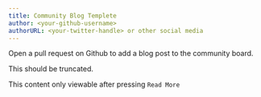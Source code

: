 ```yaml
---
title: Community Blog Templete
author: <your-github-username>
authorURL: <your-twitter-handle> or other social media
---
```

Open a pull request on Github to add a blog post to the community board.
<!--  200-400 words on any Synthetix related subject. However, discussions on ongoing SIPs or community debates should be posted on the main repo -->

<!-- Directions: TO-DO -->

This should be truncated.
<!--truncate-->
This content only viewable after pressing `Read More`
